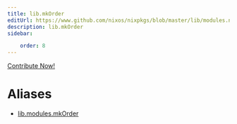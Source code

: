 ```yaml
---
title: lib.mkOrder
editUrl: https://www.github.com/nixos/nixpkgs/blob/master/lib/modules.nix#L1042C13
description: lib.mkOrder
sidebar:

    order: 8
---
```


<a href="https://www.github.com/nixos/nixpkgs/blob/master/lib/modules.nix#L1042C13">Contribute Now!</a>


# Aliases

- [lib.modules.mkOrder](reference/lib/modules/lib-modules-mkOrder)


